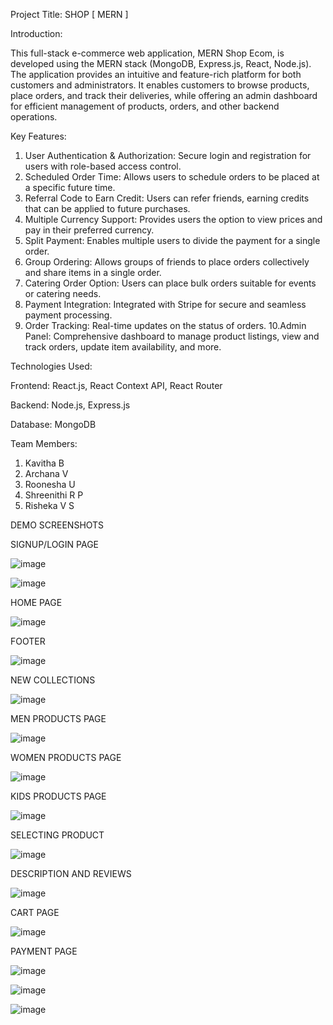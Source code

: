 Project Title: SHOP  [ MERN ]

Introduction:

This full-stack e-commerce web application, MERN Shop Ecom, is developed using the MERN stack (MongoDB, Express.js, React, Node.js). The application provides an intuitive and feature-rich platform for both customers and administrators. It enables customers to browse products, place orders, and track their deliveries, while offering an admin dashboard for efficient management of products, orders, and other backend operations.

Key Features:

1. User Authentication & Authorization: Secure login and registration for users with role-based access control.
2. Scheduled Order Time: Allows users to schedule orders to be placed at a specific future time.
3. Referral Code to Earn Credit: Users can refer friends, earning credits that can be applied to future purchases.
4. Multiple Currency Support: Provides users the option to view prices and pay in their preferred currency.
5. Split Payment: Enables multiple users to divide the payment for a single order.
6. Group Ordering: Allows groups of friends to place orders collectively and share items in a single order.
7. Catering Order Option: Users can place bulk orders suitable for events or catering needs.
8. Payment Integration: Integrated with Stripe for secure and seamless payment processing.
9. Order Tracking: Real-time updates on the status of orders.
10.Admin Panel: Comprehensive dashboard to manage product listings, view and track orders, update item availability, and more.

Technologies Used:

Frontend:  React.js, React Context API, React Router

Backend:  Node.js, Express.js

Database:  MongoDB

Team Members:

1. Kavitha B
2. Archana V
3. Roonesha U
4. Shreenithi R P
5. Risheka V S
   

DEMO SCREENSHOTS

SIGNUP/LOGIN PAGE

![image](https://github.com/user-attachments/assets/fb406b22-1674-41c7-8cf2-1ca774e084ac)

![image](https://github.com/user-attachments/assets/a8d71ee8-ce94-4464-8c1d-098501bea618)


HOME PAGE

![image](https://github.com/user-attachments/assets/15e1e975-d0ba-45e0-994f-618c1a2cdca8)

FOOTER

![image](https://github.com/user-attachments/assets/30d683dd-c4f5-4a82-934d-364866ad6c93)

NEW COLLECTIONS

![image](https://github.com/user-attachments/assets/b6cfc822-f51e-490c-9fb0-38a0c7e26778)

MEN PRODUCTS PAGE

![image](https://github.com/user-attachments/assets/7d4fd14c-bc05-4c4f-81cb-3525b27cdbad)

WOMEN PRODUCTS PAGE

![image](https://github.com/user-attachments/assets/0332520d-4fb2-41fe-b7ff-84e951cc7020)

KIDS PRODUCTS PAGE

![image](https://github.com/user-attachments/assets/6c50ab22-c111-4d03-994f-187befae5029)

SELECTING PRODUCT

![image](https://github.com/user-attachments/assets/94ec205f-65ad-4cfb-8486-43ff2694319d)

DESCRIPTION AND REVIEWS

![image](https://github.com/user-attachments/assets/f51e2349-ca28-4b0e-9793-7eb3ae5a4b90)

CART PAGE

![image](https://github.com/user-attachments/assets/6d37e22e-b565-45b7-b90f-9ae320f15e8c)

PAYMENT PAGE

![image](https://github.com/user-attachments/assets/b5582f4e-3112-4863-925d-09d99b2b419f)

![image](https://github.com/user-attachments/assets/d1a14be7-b7b1-4b2c-9b92-625948097ed1)

![image](https://github.com/user-attachments/assets/7925741f-79a0-4735-b10c-6807c0a71ac0)



















